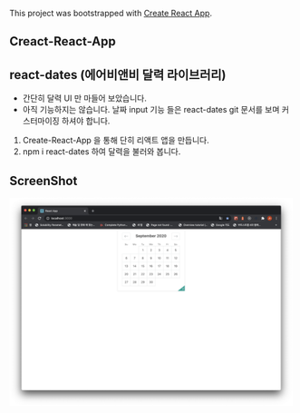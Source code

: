 This project was bootstrapped with [Create React App](https://github.com/facebook/create-react-app).

## Creact-React-App
## react-dates (에어비앤비 달력 라이브러리)

- 간단히 달력 UI 만 마들어 보았습니다.
- 아직 기능하지는 않습니다. 날짜 input 기능 들은 react-dates git 문서를 보며 커스터마이징 하셔야 합니다.


1. Create-React-App 을 통해 단히 리액트 앱을 만듭니다.
2. npm i react-dates 하여 달력을 불러와 봅니다. 


## ScreenShot

<div>
    <img width="500" src="./screenShot.png">
</div>

